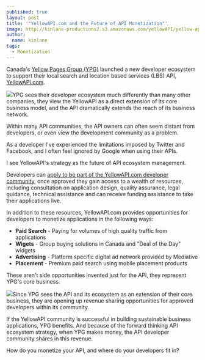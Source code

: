 ```yaml
---
published: true
layout: post
title: '"YellowAPI.com and the Future of API Monetization"'
image: http://kinlane-productions2.s3.amazonaws.com/yellowAPI/yellow-api.jpg
author:
  name: kinlane
tags:
  - Monetization
---
```

Canada's [Yellow Pages Group (YPG)](http://www.ypg.com/en/ "Yellow Pages Group") launched a new developer ecosystem to support their local search and location based services (LBS) API, [YellowAPI.com](http://www.yellowapi.com/ "YellowAPI.com").

[![](https://kinlane-productions2.s3.amazonaws.com/yellowAPI/yellow-api.jpg)](http://www.yellowapi.com/ "YellowAPI.com")YPG sees their developer ecosystem much differently than many other companies, they view the YellowAPI as a direct extension of its core business model, and the API dramatically extends the reach of its business network.

Within many API communities, the API owners can often seem distant from developers, or even view the development community as a problem.

As a developer I've experienced the limitations imposed by Twitter and Facebook, and I often feel ignored by Google when using their APIs.

I see YellowAPI's strategy as the future of API ecosystem management.

Developers can [apply to be part of the YellowAPI.com developer community](http://www.yellowapi.com/member/register "apply to be part of the YPG developer community"), once approved they gain access to a wealth of resources, including consultation on application design, quality assurance, legal guidance, technical assistance and can receive funding assistance to take their applications live.

In addition to these resources, YellowAPI.com provides opportunities for developers to monetize applications in the following ways:

*   **Paid Search** - Paying for volumes of high quality traffic from applications
*   **Wigets** - Group buying solutions in Canada and "Deal of the Day" widgets
*   **Advertising** - Platform specific digital ad network provided by Mediative
*   **Placement** - Premium paid search using mobile placement products

These aren't side opportunities invented just for the API, they represent YPG's core business.

[![](https://kinlane-productions2.s3.amazonaws.com/yellowAPI/yellow-pages-group.png)](http://www.ypg.com/en/ "Yellow Pages Group")Since YPG sees the API and its ecosystem as an extension of their core business, they are opening up revenue sharing opportunities for approved developers within its community.

If the YellowAPI community is successful in building sustainable business applications, YPG benefits. And because of the forward thinking API ecosystem strategy, when YPG makes money, the API developer community shares in this revenue.

How do you monetize your API, and where do your developers fit in?